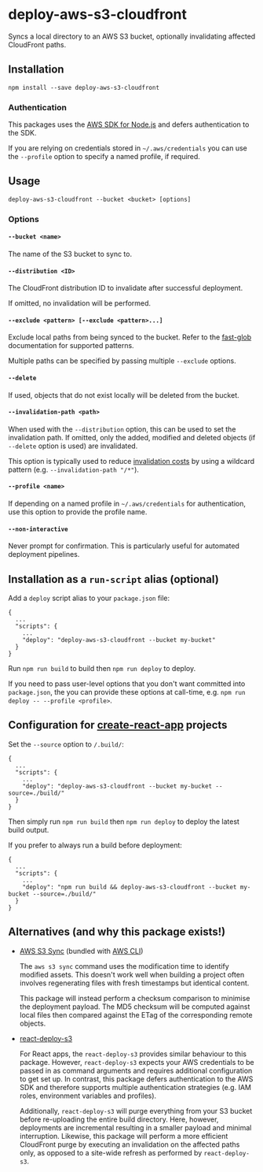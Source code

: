 # deploy-aws-s3-cloudfront

Syncs a local directory to an AWS S3 bucket, optionally invalidating affected CloudFront paths.

## Installation

    npm install --save deploy-aws-s3-cloudfront

### Authentication

This packages uses the [AWS SDK for Node.js](https://aws.amazon.com/sdk-for-node-js/) and defers authentication to the SDK.

If you are relying on credentials stored in `~/.aws/credentials` you can use the `--profile` option to specify a named profile, if required.

## Usage

    deploy-aws-s3-cloudfront --bucket <bucket> [options]

### Options

#### `--bucket <name>`

The name of the S3 bucket to sync to.

#### `--distribution <ID>`

The CloudFront distribution ID to invalidate after successful deployment.

If omitted, no invalidation will be performed.

#### `--exclude <pattern> [--exclude <pattern>...]`

Exclude local paths from being synced to the bucket. Refer to the [fast-glob](https://www.npmjs.com/package/fast-glob) documentation for supported patterns.

Multiple paths can be specified by passing multiple `--exclude` options.

#### `--delete`

If used, objects that do not exist locally will be deleted from the bucket.

#### `--invalidation-path <path>`

When used with the `--distribution` option, this can be used to set the invalidation path. If omitted, only the added, modified and deleted objects (if `--delete` option is used) are invalidated.

This option is typically used to reduce [invalidation costs](https://docs.aws.amazon.com/AmazonCloudFront/latest/DeveloperGuide/Invalidation.html#PayingForInvalidation) by using a wildcard pattern (e.g. `--invalidation-path "/*"`).

#### `--profile <name>`

If depending on a named profile in `~/.aws/credentials` for authentication, use this option to provide the profile name.

#### `--non-interactive`

Never prompt for confirmation. This is particularly useful for automated deployment pipelines.

## Installation as a `run-script` alias (optional)

Add a `deploy` script alias to your `package.json` file:

    {
      ...
      "scripts": {
        ...
        "deploy": "deploy-aws-s3-cloudfront --bucket my-bucket"
      }
    }

Run `npm run build` to build then `npm run deploy` to deploy.

If you need to pass user-level options that you don't want committed into `package.json`, the you can provide these options at call-time, e.g. `npm run deploy -- --profile <profile>`.

## Configuration for [create-react-app](https://github.com/facebook/create-react-app) projects

Set the `--source` option to `/.build/`:

    {
      ...
      "scripts": {
        ...
        "deploy": "deploy-aws-s3-cloudfront --bucket my-bucket --source=./build/"
      }
    }

Then simply run `npm run build` then `npm run deploy` to deploy the latest build output.

If you prefer to always run a build before deployment:

    {
      ...
      "scripts": {
        ...
        "deploy": "npm run build && deploy-aws-s3-cloudfront --bucket my-bucket --source=./build/"
      }
    }

## Alternatives (and why this package exists!)

* [AWS S3 Sync](https://docs.aws.amazon.com/cli/latest/reference/s3/sync.html) (bundled with [AWS CLI](https://aws.amazon.com/cli/))

  The `aws s3 sync` command uses the modification time to identify modified assets. This doesn't work well when building a project often involves regenerating files with fresh timestamps but identical content.

  This package will instead perform a checksum comparison to minimise the deployment payload. The MD5 checksum will be computed against local files then compared against the ETag of the corresponding remote objects.

* [react-deploy-s3](https://www.npmjs.com/package/react-deploy-s3)

  For React apps, the `react-deploy-s3` provides similar behaviour to this package. However, `react-deploy-s3` expects your AWS credentials to be passed in as command arguments and requires additional configuration to get set up. In contrast, this package defers authentication to the AWS SDK and therefore supports multiple authentication strategies (e.g. IAM roles, environment variables and profiles).

  Additionally, `react-deploy-s3` will purge everything from your S3 bucket before re-uploading the entire build directory. Here, however, deployments are incremental resulting in a smaller payload and minimal interruption. Likewise, this package will perform a more efficient CloudFront purge by executing an invalidation on the affected paths only, as opposed to a site-wide refresh as performed by `react-deploy-s3`.
